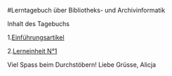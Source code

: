 #Lerntagebuch über Bibliotheks- und Archivinformatik

Inhalt des Tagebuchs

1.<a href="">Einführungsartikel</a>

2.<a href="">Lerneinheit N°1</a> 

Viel Spass beim Durchstöbern!
Liebe Grüsse, Alicja
